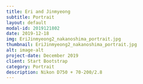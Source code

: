 ```yaml
---
title: Eri and Jinmyeong
subtitle: Portrait
layout: default
modal-id: 2019121802
date: 2019-12-18
img: EriJinmyeong2_nakanoshima_portrait.jpg
thumbnail: EriJinmyeong2_nakanoshima_portrait.jpg
alt: image-alt
project-date: December 2019
client: Start Bootstrap
category: Portrait
description: Nikon D750 + 70-200/2.8
---
```

